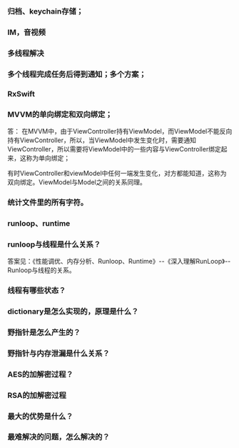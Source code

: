 ### 归档、keychain存储；

### IM，音视频

### 多线程解决 

### 多个线程完成任务后得到通知；多个方案；

### RxSwift

### MVVM的单向绑定和双向绑定；

答：
在MVVM中，由于ViewController持有ViewModel，而ViewModel不能反向持有ViewController，所以，当ViewModel中发生变化时，需要通知ViewController，所以需要将ViewModel中的一些内容与ViewController绑定起来，这称为单向绑定；

有时ViewController和viewModel中任何一端发生变化，对方都能知道，这称为双向绑定。ViewModel与Model之间的关系同理。


### 统计文件里的所有字符。

### runloop、runtime


### runloop与线程是什么关系？

答案见：《性能调优、内存分析、Runloop、Runtime》--《深入理解RunLoop》-- Runloop与线程的关系。


### 线程有哪些状态？

### dictionary是怎么实现的，原理是什么？

### 野指针是怎么产生的？

### 野指针与内存泄漏是什么关系？

### AES的加解密过程？

### RSA的加解密过程


### 最大的优势是什么？

### 最难解决的问题，怎么解决的？